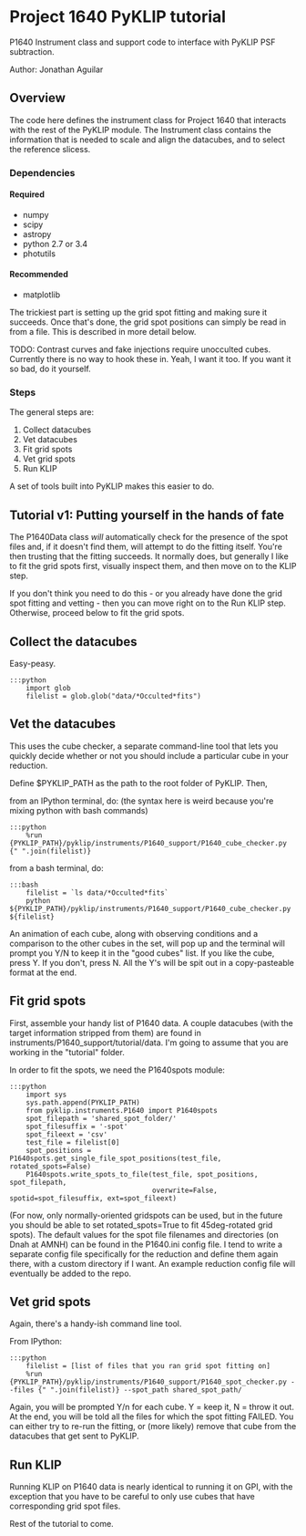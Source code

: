 # Project 1640 PyKLIP tutorial

P1640 Instrument class and support code to interface with PyKLIP PSF subtraction.

Author: Jonathan Aguilar

## Overview

The code here defines the instrument class for Project 1640 that interacts with the rest of the PyKLIP module. The Instrument class contains the information that is needed to scale and align the datacubes, and to select the reference slicess. 

### Dependencies
#### Required
* numpy
* scipy
* astropy
* python 2.7 or 3.4
* photutils
#### Recommended
* matplotlib
    
The trickiest part is setting up the grid spot fitting and making sure it succeeds. Once that's done, the grid spot positions can simply be read in from a file. This is described in more detail below.

TODO: Contrast curves and fake injections require unocculted cubes. Currently there is no way to hook these in. Yeah, I want it too. If you want it so bad, do it yourself.

### Steps
The general steps are: 

1. Collect datacubes
1. Vet datacubes
1. Fit grid spots
1. Vet grid spots
1. Run KLIP

A set of tools built into PyKLIP makes this easier to do.

## Tutorial v1: Putting yourself in the hands of fate
The P1640Data class *will* automatically check for the presence of the spot files and, if it doesn't find them, will attempt to do the fitting itself. You're then trusting that the fitting succeeds. It normally does, but generally I like to fit the grid spots first, visually inspect them, and then move on to the KLIP step. 

If you don't think you need to do this - or you already have done the grid spot fitting and vetting - then you can move right on to the Run KLIP step. Otherwise, proceed below to fit the grid spots.

## Collect the datacubes
Easy-peasy.

    :::python
        import glob
        filelist = glob.glob("data/*Occulted*fits")

## Vet the datacubes
This uses the cube checker, a separate command-line tool that lets you quickly decide whether or not you should include a particular cube in your reduction.

Define $PYKLIP_PATH as the path to the root folder of PyKLIP. Then, 

from an IPython terminal, do: (the syntax here is weird because you're mixing python with bash commands)

    :::python
        %run {PYKLIP_PATH}/pyklip/instruments/P1640_support/P1640_cube_checker.py {" ".join(filelist)}

from a bash terminal, do:

    :::bash
        filelist = `ls data/*Occulted*fits`
        python ${PYKLIP_PATH}/pyklip/instruments/P1640_support/P1640_cube_checker.py ${filelist}

An animation of each cube, along with observing conditions and a comparison to the other cubes in the set, will pop up and the terminal will prompt you Y/N to keep it in the "good cubes" list. If you like the cube, press Y. If you don't, press N. All the Y's will be spit out in a copy-pasteable format at the end. 

## Fit grid spots
First, assemble your handy list of P1640 data. A couple datacubes (with the target information stripped from them) are found in instruments/P1640_support/tutorial/data. I'm going to assume that you are working in the "tutorial" folder.


In order to fit the spots, we need the P1640spots module:

    :::python
        import sys
        sys.path.append(PYKLIP_PATH)
        from pyklip.instruments.P1640 import P1640spots
        spot_filepath = 'shared_spot_folder/'
        spot_filesuffix = '-spot'
        spot_fileext = 'csv'
        test_file = filelist[0]
        spot_positions = P1640spots.get_single_file_spot_positions(test_file, rotated_spots=False)
        P1640spots.write_spots_to_file(test_file, spot_positions, spot_filepath, 
                                       overwrite=False, spotid=spot_filesuffix, ext=spot_fileext)
                                           
(For now, only normally-oriented gridspots can be used, but in the future you should be able to set rotated_spots=True to fit 45deg-rotated grid spots).
The default values for the spot file filenames and directories (on Dnah at AMNH) can be found in the P1640.ini config file. I tend to write a separate config file specifically for the reduction and define them again there, with a custom directory if I want. An example reduction config file will eventually be added to the repo.

## Vet grid spots
Again, there's a handy-ish command line tool.

From IPython:

    :::python
        filelist = [list of files that you ran grid spot fitting on]
        %run {PYKLIP_PATH}/pyklip/instruments/P1640_support/P1640_spot_checker.py --files {" ".join(filelist)} --spot_path shared_spot_path/

Again, you will be prompted Y/n for each cube. Y = keep it, N = throw it out. At the end, you will be told all the files for which the spot fitting FAILED. You can either try to re-run the fitting, or (more likely) remove that cube from the datacubes that get sent to PyKLIP.

## Run KLIP

Running KLIP on P1640 data is nearly identical to running it on GPI, with the exception that you have to be careful to only use cubes that have corresponding grid spot files. 

Rest of the tutorial to come.